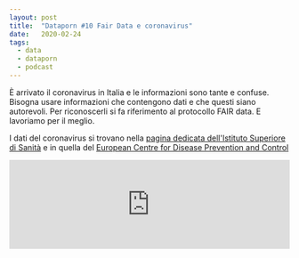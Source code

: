 ```yaml
---
layout: post
title:  "Dataporn #10 Fair Data e coronavirus"
date:   2020-02-24
tags:
  - data
  - dataporn
  - podcast
---
```


È arrivato il coronavirus in Italia e le informazioni sono tante e confuse. Bisogna usare informazioni che contengono dati e che questi siano autorevoli. Per riconoscerli si fa riferimento al protocollo FAIR data. E lavoriamo per il meglio.

I dati del coronavirus si trovano nella [pagina dedicata dell'Istituto Superiore di Sanità](https://www.epicentro.iss.it/coronavirus/) e in quella del [European Centre for Disease Prevention and Control](https://www.ecdc.europa.eu/en)

<iframe src="https://anchor.fm/dataporn/embed/episodes/Fair-Data-e-coronavirus-eb1i8r" height="160px" width="100%" frameborder="0" scrolling="no"></iframe>
